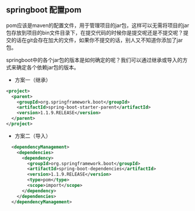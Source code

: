 ## springboot 配置pom

pom应该是maven的配置文件，用于管理项目的jar包，这样可以无需将项目的jar包存放到项目的bin文件目录下，在提交代码的时候你是提交呢还是不提交呢？提交的话在git会存在加大的文件，如果你不提交的话，别人又不知道你添加了jar包。

springboot中的各个jar包的版本是如何确定的呢？我们可以通过继承或导入的方式来确定各个依赖jar包的版本。

- 方案一（继承）

````xml
<project>
  <parent>
    <groupId>org.springframework.boot</groupId>
    <artifactId>spring-boot-starter-parent</artifactId>
    <version>1.1.9.RELEASE</version>
  </parent>
</project>
````

- 方案二（导入）

````xml
  <dependencyManagement>
    <dependencies>
      <dependency>
        <groupId>org.springframework.boot</groupId>
        <artifactId>spring-boot-dependencies</artifactId>
        <version>1.1.9.RELEASE</version>
        <type>pom</type>
        <scope>import</scope>
      </dependency>
    </dependencies>
  </dependencyManagement>
````



